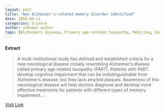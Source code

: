 ```yaml
---
layout: post
title: "New Alzheimer's-related memory disorder identified"
date: 2016-04-11
categories: Science
author: unknown author
tags: [Alzheimers disease, Primary age-related tauopathy, Medicine, Cognitive science, Medical specialties, Neuropsychological assessment, Geriatrics, Human diseases and disorders, Biology, Health, Neurology, Neuropsychology, Health sciences, Cognitive disorders, Geriatric psychiatry, Cognition, Diseases and disorders, Neuroscience, Nervous system, Clinical medicine]
---
```





#### Extract
>A multi-institutional study has defined and established criteria for a new neurological disease closely resembling Alzheimer’s disease called primary age-related tauopathy (PART). Patients with PART develop cognitive impairment that can be indistinguishable from Alzheimer’s disease, but they lack amyloid plaques. Awareness of this neurological disease will help doctors diagnose and develop more effective treatments for patients with different types of memory impairment....



[Visit Link](http://feeds.sciencedaily.com/~r/sciencedaily/~3/wBbYUAbArcI/141113194947.htm)


